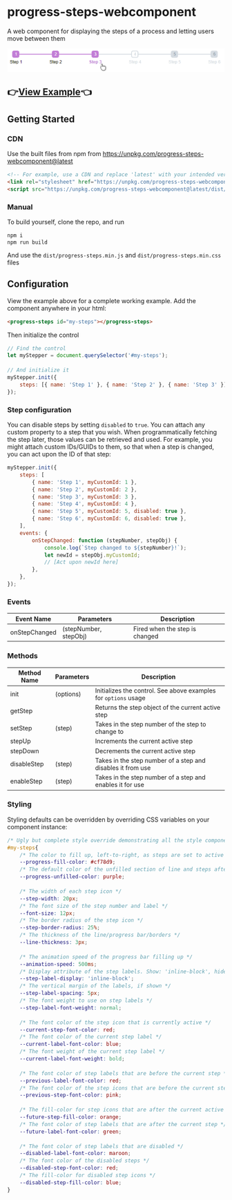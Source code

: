 # progress-steps-webcomponent

A web component for displaying the steps of a process and letting users move between them

<img src="/docs/sample.png">
	
## 👉[View Example](https://torrobinson.github.io/progress-steps-webcomponent/docs/)👈

## Getting Started

### CDN

Use the built files from npm from https://unpkg.com/progress-steps-webcomponent@latest

```html
<!-- For example, use a CDN and replace 'latest' with your intended version -->
<link rel="stylesheet" href="https://unpkg.com/progress-steps-webcomponent@latest/dist/progress-steps.min.css"/>
<script src="https://unpkg.com/progress-steps-webcomponent@latest/dist/progress-steps.min.js"></script>
```

### Manual

To build yourself, clone the repo, and run

```node
npm i
npm run build
```

And use the `dist/progress-steps.min.js` and `dist/progress-steps.min.css` files

## Configuration

View the example above for a complete working example.
Add the component anywhere in your html:

```html
<progress-steps id="my-steps"></progress-steps>
```

Then initialize the control

```js
// Find the control
let myStepper = document.querySelector('#my-steps');

// And initialize it
myStepper.init({
	steps: [{ name: 'Step 1' }, { name: 'Step 2' }, { name: 'Step 3' }],
});
```

### Step configuration

You can disable steps by setting `disabled` to `true`.
You can attach any custom property to a step that you wish. When programmatically fetching the step later, those values can be retrieved and used. For example, you might attach custom IDs/GUIDs to them, so that when a step is changed, you can act upon the ID of that step:

```js
myStepper.init({
	steps: [
		{ name: 'Step 1', myCustomId: 1 },
		{ name: 'Step 2', myCustomId: 2 },
		{ name: 'Step 3', myCustomId: 3 },
		{ name: 'Step 4', myCustomId: 4 },
		{ name: 'Step 5', myCustomId: 5, disabled: true },
		{ name: 'Step 6', myCustomId: 6, disabled: true },
	],
	events: {
		onStepChanged: function (stepNumber, stepObj) {
			console.log(`Step changed to ${stepNumber}!`);
			let newId = stepObj.myCustomId;
			// [Act upon newId here]
		},
	},
});
```

### Events

| Event Name    | Parameters            | Description                    |
| ------------- | --------------------- | ------------------------------ |
| onStepChanged | (stepNumber, stepObj) | Fired when the step is changed |

### Methods

| Method Name | Parameters | Description                                                     |
| ----------- | ---------- | --------------------------------------------------------------- |
| init        | (options)  | Initializes the control. See above examples for `options` usage |
| getStep     |            | Returns the step object of the current active step              |
| setStep     | (step)     | Takes in the step number of the step to change to               |
| stepUp      |            | Increments the current active step                              |
| stepDown    |            | Decrements the current active step                              |
| disableStep | (step)     | Takes in the step number of a step and disables it from use     |
| enableStep  | (step)     | Takes in the step number of a step and enables it for use       |

### Styling

Styling defaults can be overridden by overriding CSS variables on your component instance:

```css
/* Ugly but complete style override demonstrating all the style components */
#my-steps{
	/* The color to fill up, left-to-right, as steps are set to active */
	--progress-fill-color: #cf78d9;
	/* The default color of the unfilled section of line and steps after the active step */
	--progress-unfilled-color: purple;

	/* The width of each step icon */
	--step-width: 20px;
	/* The font size of the step number and label */
	--font-size: 12px;
	/* The border radius of the step icon */
	--step-border-radius: 25%;
	/* The thickness of the line/progress bar/borders */
	--line-thickness: 3px;

	/* The animation speed of the progress bar filling up */
	--animation-speed: 500ms;
	/* Display attribute of the step labels. Show: 'inline-block', hide: 'none' */
	--step-label-display: 'inline-block';
	/* The vertical margin of the labels, if shown */
	--step-label-spacing: 5px;
	/* The font weight to use on step labels */
	--step-label-font-weight: normal;

	/* The font color of the step icon that is currently active */
	--current-step-font-color: red;
	/* The font color of the current step label */
	--current-label-font-color: blue;
	/* The font weight of the current step label */
	--current-label-font-weight: bold;

	/* The font color of step labels that are before the current step */
	--previous-label-font-color: red;
	/* The font color of the step icons that are before the current step */
	--previous-step-font-color: pink;

	/* The fill-color for step icons that are after the current active step */
	--future-step-fill-color: orange;
	/* The font color of step labels that are after the current step */
	--future-label-font-color: green;

	/* The font color of step labels that are disabled */
	--disabled-label-font-color: maroon;
	/* The font color of the disabled steps */
	--disabled-step-font-color: red;
	/* The fill-color for disabled step icons */
	--disabled-step-fill-color: blue;
}
```